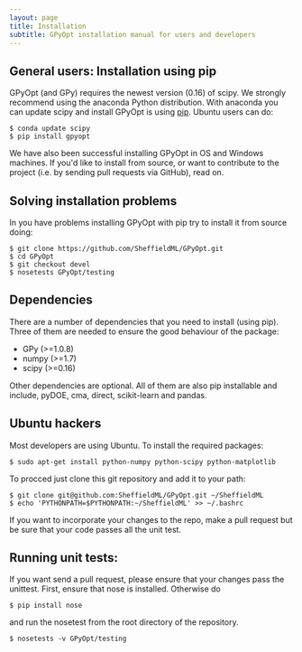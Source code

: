 ```yaml
---
layout: page
title: Installation
subtitle: GPyOpt installation manual for users and developers
---
```



## General users: Installation using pip


GPyOpt (and GPy) requires the newest version (0.16) of scipy. We strongly recommend using the anaconda Python distribution. With anaconda you can update scipy and install GPyOpt is using [pip](https://pip.pypa.io/en/stable/installing/). Ubuntu users can do:

```
$ conda update scipy
$ pip install gpyopt
```

We have also been successful installing GPyOpt in OS and Windows machines. If you'd like to install from source, or want to contribute to the project (i.e. by sending pull requests via GitHub), read on.


## Solving installation problems

In you have problems installing GPyOpt with pip try to install it from source doing:

```
$ git clone https://github.com/SheffieldML/GPyOpt.git
$ cd GPyOpt
$ git checkout devel
$ nosetests GPyOpt/testing
```

## Dependencies

There are a number of dependencies that you need to install (using pip). Three of them are needed to ensure the good behaviour of the package:

- GPy (>=1.0.8)
- numpy (>=1.7)
- scipy (>=0.16)

Other dependencies are optional. All of them are also pip installable and include, pyDOE, cma, direct, scikit-learn and pandas.

## Ubuntu hackers

Most developers are using Ubuntu. To install the required packages:

```
$ sudo apt-get install python-numpy python-scipy python-matplotlib
```

To procced just clone this git repository and add it to your path:

```
$ git clone git@github.com:SheffieldML/GPyOpt.git ~/SheffieldML
$ echo 'PYTHONPATH=$PYTHONPATH:~/SheffieldML' >> ~/.bashrc
```
If you want to incorporate your changes to the repo, make a pull request but be sure that your code passes all the unit test.

## Running unit tests:

If you want send a pull request, please ensure that your changes pass the unittest. First, ensure that nose is installed. Otherwise do

```
$ pip install nose
```
and run the nosetest from the root directory of the repository.

```
$ nosetests -v GPyOpt/testing
```




